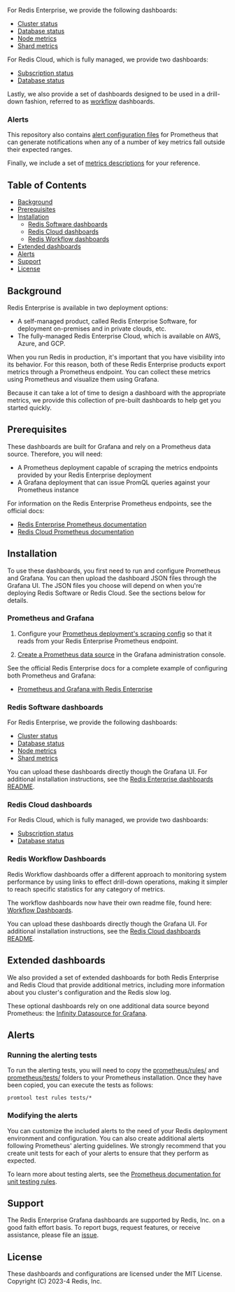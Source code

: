 
For Redis Enterprise, we provide the following dashboards:
* [Cluster status](software/basic/redis-software-cluster-dashboard_v9-11.json)
* [Database status](software/basic/redis-software-database-dashboard_v9-11.json)
* [Node metrics](software/basic/redis-software-node-dashboard_v9-11.json)
* [Shard metrics](software/basic/redis-software-shard-dashboard_v9-11.json)

For Redis Cloud, which is fully managed, we provide two dashboards:
* [Subscription status](cloud/basic/redis-cloud-subscription-dashboard_v9-11.json)
* [Database status](cloud/basic/redis-cloud-database-dashboard_v9-11.json)

Lastly, we also provide a set of dashboards designed to be used in a drill-down fashion, 
referred to as [workflow](workflow/README-WORKFLOW.md) dashboards.

### Alerts
This repository also contains [alert configuration files](../../../prometheus/rules/alerts.yml) for Prometheus that can 
generate notifications when any of a number of key metrics fall outside their expected ranges.

Finally, we include a set of [metrics descriptions](../../metrics) for your reference.

## Table of Contents

* [Background](#background)
* [Prerequisites](#prerequisites)
* [Installation](#installation)
   - [Redis Software dashboards](#redis-software-dashboards)
   - [Redis Cloud dashboards](#redis-cloud-dashboards)
   - [Redis Workflow dashboards](#redis-workflow-dashboards)
* [Extended dashboards](#extended-dashboards)
* [Alerts](#alerts)
* [Support](#support)
* [License](#license)

## Background

Redis Enterprise is available in two deployment options:
* A self-managed product, called Redis Enterprise Software, for deployment on-premises and in private clouds, etc.
* The fully-managed Redis Enterprise Cloud, which is available on AWS, Azure, and GCP.

When you run Redis in production, it's important that you have visibility into its behavior.
For this reason, both of these Redis Enterprise products export metrics through a Prometheus endpoint.
You can collect these metrics using Prometheus and visualize them using Grafana.

Because it can take a lot of time to design a dashboard with the appropriate metrics, we provide
this collection of pre-built dashboards to help get you started quickly.

## Prerequisites

These dashboards are built for Grafana and rely on a Prometheus data source. Therefore, you will need:

* A Prometheus deployment capable of scraping the metrics endpoints provided by your Redis Enterprise deployment
* A Grafana deployment that can issue PromQL queries against your Prometheus instance

For information on the Redis Enterprise Prometheus endpoints, see the official docs:
* [Redis Enterprise Prometheus documentation](https://docs.redis.com/latest/rs/clusters/monitoring/prometheus-integration/)
* [Redis Cloud Prometheus documentation](https://docs.redis.com/latest/rc/cloud-integrations/prometheus-integration/)

## Installation

To use these dashboards, you first need to run and configure Prometheus and Grafana.
You can then upload the dashboard JSON files through the Grafana UI. The JSON files
you choose will depend on when you're deploying Redis Software or Redis Cloud.
See the sections below for details.

### Prometheus and Grafana

1. Configure your [Prometheus deployment's scraping config](https://prometheus.io/docs/prometheus/latest/configuration/configuration/#scrape_config) 
so that it reads from your Redis Enterprise Prometheus endpoint.

2. [Create a Prometheus data source](https://grafana.com/docs/grafana/v8.5/datasources/add-a-data-source/) in the 
Grafana administration console.

See the official Redis Enterprise docs for a complete example of configuring both Prometheus and Grafana:

* [Prometheus and Grafana with Redis Enterprise](https://docs.redis.com/latest/rs/clusters/monitoring/prometheus-integration/)

### Redis Software dashboards

For Redis Enterprise, we provide the following dashboards:
* [Cluster status](software/basic/redis-software-cluster-dashboard_v9-11.json)
* [Database status](software/basic/redis-software-database-dashboard_v9-11.json)
* [Node metrics](software/basic/redis-software-node-dashboard_v9-11.json)
* [Shard metrics](software/basic/redis-software-shard-dashboard_v9-11.json)

You can upload these dashboards directly though the Grafana UI. For additional installation instructions, see the [Redis Enterprise dashboards 
README](software/README-SOFTWARE.md).

### Redis Cloud dashboards

For Redis Cloud, which is fully managed, we provide two dashboards:
* [Subscription status](cloud/basic/redis-cloud-subscription-dashboard_v9-11.json)
* [Database status](cloud/basic/redis-cloud-database-dashboard_v9-11.json)

### Redis Workflow Dashboards

Redis Workflow dashboards offer a different approach to monitoring system performance by using links to effect drill-down 
operations, making it simpler to reach specific statistics for any category of metrics.

The workflow dashboards now have their own readme file, found here: [Workflow Dashboards](workflow/README-WORKFLOW.md).

You can upload these dashboards directly though the Grafana UI. For additional installation instructions, see the [Redis Cloud dashboards 
README](cloud/README-CLOUD.md#basic-dashboard-configuration).

## Extended dashboards

We also provided a set of extended dashboards for both Redis Enterprise and Redis Cloud that provide additional metrics, including more information 
about you cluster's configuration and the Redis slow log.

These optional dashboards rely on one additional data source beyond Prometheus: the [Infinity Datasource for 
Grafana](https://grafana.com/grafana/plugins/yesoreyeram-infinity-datasource/).

## Alerts

### Running the alerting tests

To run the alerting tests, you will need to copy the [prometheus/rules/](../../../prometheus/rules) and 
[prometheus/tests/](../../../prometheus/tests) folders to your Prometheus installation. Once they have been 
copied,
you can execute the tests as follows:

```
promtool test rules tests/*
```

### Modifying the alerts

You can customize the included alerts to the need of your Redis deployment environment and configuration. You can also create additional alerts 
following Prometheus' alerting guidelines. We strongly recommend that you create unit tests for each of your alerts to ensure that they perform as 
expected.

To learn more about testing alerts, see the [Prometheus documentation for unit testing 
rules](https://prometheus.io/docs/prometheus/latest/configuration/unit_testing_rules/).

## Support

The Redis Enterprise Grafana dashboards are supported by Redis, Inc. on a good faith effort basis. To report bugs, request features, or receive 
assistance, please file an [issue](https://github.com/redis-field-engineering/redis-enterprise-grafana-issues).

## License

These dashboards and configurations are licensed under the MIT License. Copyright (C) 2023-4 Redis, Inc.
